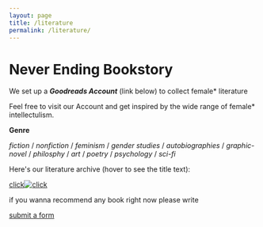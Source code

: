 ```yaml
---
layout: page
title: /literature
permalink: /literature/
---
```


# Never Ending Bookstory
We set up a <strong><em>Goodreads Account</em></strong> (link below) to collect female* literature 

Feel free to visit our Account and get inspired by the wide range of female* intellectulism. 
 


<strong>Genre</strong>
 
 <em>fiction</em> / <em>nonfiction</em> / <em>feminism</em> / <em>gender studies</em> / <em>autobiographies</em> / <em>graphic-novel</em> / <em>philosphy</em> / <em>art</em> / <em>poetry</em> / <em>psychology</em> / <em>sci-fi</em>
 

Here's our literature archive (hover to see the title text):

[click![click](https://images.gr-assets.com/doodles/1572984560i/9.svg "click")](https://www.goodreads.com/user/show/104617976-commaneverends "commaneverends-goodreads")

if you wanna recommend any book right now please write 

<a href="https://airtable.com/shreaQ9jTsWLpJSXK" target="_blank">submit a form</a>

